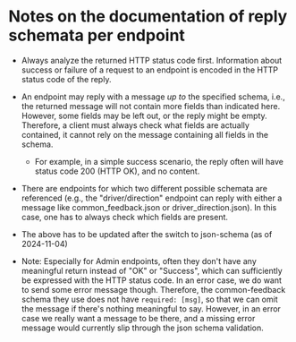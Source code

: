 # Notes on the documentation of reply schemata per endpoint
- Always analyze the returned HTTP status code first. Information about success or failure of a request to an endpoint is encoded in the HTTP status code of the reply.
- An endpoint may reply with a message *up to* the specified schema, i.e., the returned message will not contain more fields than indicated here. However, some fields may be left out, or the reply might be empty. Therefore, a client must always check what fields are actually contained, it cannot rely on the message containing all fields in the schema.
	- For example, in a simple success scenario, the reply often will have status code 200 (HTTP OK), and no content.
- There are endpoints for which two different possible schemata are referenced (e.g., the "driver/direction" endpoint can reply with either a message like common_feedback.json or driver_direction.json). In this case, one has to always check which fields are present.



- The above has to be updated after the switch to json-schema (as of 2024-11-04)
- Note: Especially for Admin endpoints, often they don't have any meaningful return instead of "OK" or "Success", which can sufficiently be expressed with the HTTP status code. In an error case, we do want to send some error message though. Therefore, the common-feedback schema they use does not have `required: [msg]`, so that we can omit the message if there's nothing meaningful to say. However, in an error case we really want a message to be there, and a missing error message would currently slip through the json schema validation.